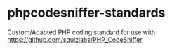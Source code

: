 # phpcodesniffer-standards
Custom/Adapted PHP coding standard for use with https://github.com/squizlabs/PHP_CodeSniffer
